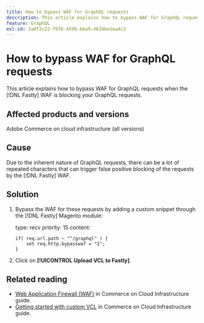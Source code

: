 ```yaml
---
title: How to bypass WAF for GraphQL requests
description: This article explains how to bypass WAF for GraphQL requests.
feature: GraphQL
exl-id: 3a0f2c22-f976-4596-b6a9-4634be1ea4c3
---
```

# How to bypass WAF for GraphQL requests

This article explains how to bypass WAF for GraphQL requests when the [!DNL Fastly] WAF is blocking your GraphQL requests.

## Affected products and versions 

Adobe Commerce on cloud infrastructure (all versions)

## Cause

Due to the inherent nature of GraphQL requests, there can be a lot of repeated characters that can trigger false positive blocking of the requests by the [!DNL Fastly] WAF.

## Solution

1. Bypass the WAF for these requests by adding a custom snippet through the [!DNL Fastly] Magento module:

    type: recv
    priority: 15
    content:
    
    ```
    if( req.url.path ~ "^/graphql" ) {
        set req.http.bypasswaf = "1";
    }
    ```

1. Click on **[!UICONTROL Upload VCL to Fastly]**.

## Related reading

* [Web Application Firewall (WAF)](https://experienceleague.adobe.com/en/docs/commerce-cloud-service/user-guide/cdn/fastly-waf-service) in Commerce on Cloud Infrastructure guide.
* [Getting started with custom VCL](https://experienceleague.adobe.com/en/docs/commerce-cloud-service/user-guide/cdn/custom-vcl-snippets/fastly-vcl-custom-snippets) in Commerce on Cloud Infrastructure guide.
